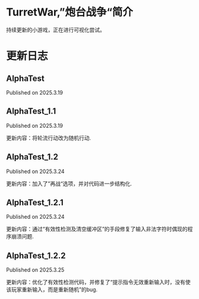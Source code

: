 # TurretWar,”炮台战争“简介
持续更新的小游戏，正在进行可视化尝试。
# 更新日志
## AlphaTest
Published on 2025.3.19
## AlphaTest_1.1
Published on 2025.3.19

更新内容：将轮流行动改为随机行动.
## AlphaTest_1.2
Published on 2025.3.24

更新内容：加入了”再战“选项，并对代码进一步结构化.
## AlphaTest_1.2.1
Published on 2025.3.24

更新内容：通过“有效性检测及清空缓冲区”的手段修复了输入非法字符时偶现的程序崩溃问题.
## AlphaTest_1.2.2
Published on 2025.3.25

更新内容：优化了有效性检测代码，并修复了“提示指令无效重新输入时，没有使该玩家重新输入，而是重新随机”的bug.

